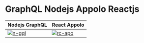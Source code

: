 # GraphQL Nodejs Appolo Reactjs

| Nodejs GraphQL | React Appolo | 
| ---  | --- |
| [![n-gql](https://camo.githubusercontent.com/37795238926c62ec185f204758c8b4b0d25c0e6182623e8d624fb3666608840c/68747470733a2f2f696d6775722e636f6d2f6c49693459725a2e706e67)]() | [![rc-apo](https://lh3.googleusercontent.com/proxy/fq7aSg2gelXbYBoipxMrY1h4eosnamlv2t8mym-zj51vd2Hrg8sodOFpdN8DEijAl6wMxKC2ABb7lFgRAf_Wc88V_jiugdAkjZkYuQoV_R4_7SN-zvfrPnJ2eNBz_g)]()
